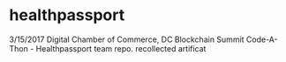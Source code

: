 # healthpassport
3/15/2017 Digital Chamber of Commerce, DC Blockchain Summit Code-A-Thon - Healthpassport team repo.
recollected artificat
